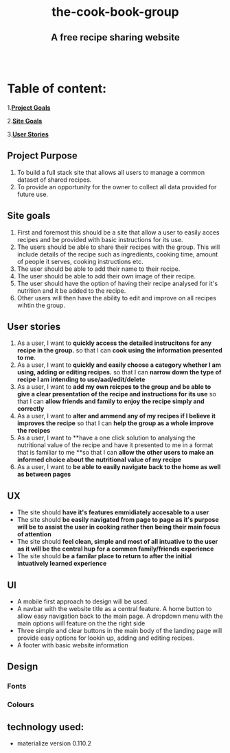 <h1 align="center"> the-cook-book-group
</h1>
<h2 align="center">A free recipe sharing website
</h2>
<br>
<br>

# Table of content:

1.[**Project Goals**](#project-purpose)

2.[**Site Goals**](#site-goals)

3.[**User Stories**](#user-stories)










## Project Purpose

1. To build a full stack site that allows all users to manage a common dataset of shared recipes.
2. To provide an opportunity for the owner to collect all data provided for future use.

## Site goals

1. First and foremost this should be a site that allow a user to easily acces recipes and be provided with basic instructions for its use.
1. The users should be able to share their recipes with the group. This will include details of the recipe such as ingredients, cooking time, amount of people it serves, cooking instructions etc.
2. The user should be able to add their name to their recipe.
3. The user should be able to add their own image of their recipe.
4. The user should have the option of having their recipe analysed for it's nutrition and it be added to the recipe.
4. Other users will then have the ability to edit and improve on all recipes wihtin the group.

## User stories

1. As a user, I want to **quickly access the detailed instrucitons for any recipe in the group.** so that I can **cook using the information presented to me**.
2. As a user, I want to **quickly and easily choose a category whether I am using, adding or editing recipes.** so that I can **narrow down the type of recipe I am intending to use/aad/edit/delete**
2. As a user, I want to **add my own reicpes to the group and be able to give a clear presentation of the recipe and instructions for its use** so that I can **allow friends and family to enjoy the recipe simply and correctly**
3. As a user, I want to **alter and ammend any of my recipes if I believe it improves the recipe** so that I can **help the group as a whole improve the recipes** 
3. As a user, I want to **have a one click solution to analysing the nutritional value of the recipe and have it presented to me in a format that is familiar to me **so that I can **allow the other users to make an informed choice about the nutritional value of my recipe** 
3. As a user, I want to **be able to easily navigate back to the home as well as between pages**

## UX

* The site should **have it's features emmidiately accesable to a user** 
* The site should **be easily navigated from page to page as it's purpose will be to assist the user in cooking rather then being their main focus of attention**
* The site should **feel clean, simple and most of all intuative to the user as it will be the central hup for a commen family/friends experience**
* The site should **be a familar place to return to after the initial intuatively learned experience** 

## UI

- A mobile first approach to design will be used.
- A navbar with the website title as a central feature. A home button to allow easy navigation back to the main page. A dropdown menu with the main options will feature on the the right side
- Three simple and clear buttons in the main body of the landing page will provide easy options for lookin up, adding and editing recipes.
- A footer with basic website information

## Design

### Fonts

### Colours

## technology used:

* materialize version 0.110.2
